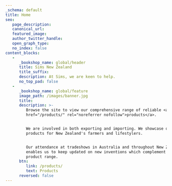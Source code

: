 ```yaml
---
_schema: default
title: Home
seo:
   page_description:
   canonical_url:
   featured_image:
   author_twitter_handle:
   open_graph_type:
   no_index: false
content_blocks:
   -
      _bookshop_name: global/header
      title: Sims New Zealand
      title_suffix:
      description: At Sims, we are keen to help.
      no_top_pad: false
   -
      _bookshop_name: global/feature
      image_path: /images/banner.jpg
      title:
      description: >-
         Browse the site to view our comprehensive range of reliable <a
         href="/products/" rel="noreferrer nofollow">products</a>.


         We are involved in both exporting and importing. We showcase quality
         products for New Zealand's farmers and lifestylers.


         Our attendance at tradeshows in Australia and throughout New Zealand,
         enables us to keep updated on new inventions which complement our
         product range.
      btn:
         link: /products/
         text: Products
      reversed: false
---
```

